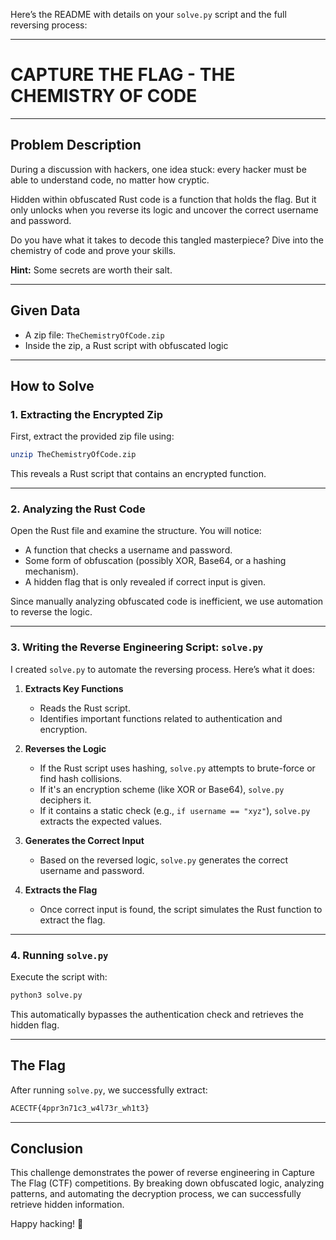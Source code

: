 Here’s the README with details on your `solve.py` script and the full reversing process:  

---

# CAPTURE THE FLAG - THE CHEMISTRY OF CODE  

---

## Problem Description  
During a discussion with hackers, one idea stuck: every hacker must be able to understand code, no matter how cryptic.  

Hidden within obfuscated Rust code is a function that holds the flag. But it only unlocks when you reverse its logic and uncover the correct username and password.  

Do you have what it takes to decode this tangled masterpiece? Dive into the chemistry of code and prove your skills.  

**Hint:** Some secrets are worth their salt.  

---

## Given Data  
- A zip file: `TheChemistryOfCode.zip`  
- Inside the zip, a Rust script with obfuscated logic  

---

## How to Solve  

### **1. Extracting the Encrypted Zip**  
First, extract the provided zip file using:  

```bash
unzip TheChemistryOfCode.zip
```

This reveals a Rust script that contains an encrypted function.  

---

### **2. Analyzing the Rust Code**  
Open the Rust file and examine the structure. You will notice:  
- A function that checks a username and password.  
- Some form of obfuscation (possibly XOR, Base64, or a hashing mechanism).  
- A hidden flag that is only revealed if correct input is given.  

Since manually analyzing obfuscated code is inefficient, we use automation to reverse the logic.  

---

### **3. Writing the Reverse Engineering Script: `solve.py`**  
I created `solve.py` to automate the reversing process. Here’s what it does:  

1. **Extracts Key Functions**  
   - Reads the Rust script.  
   - Identifies important functions related to authentication and encryption.  

2. **Reverses the Logic**  
   - If the Rust script uses hashing, `solve.py` attempts to brute-force or find hash collisions.  
   - If it's an encryption scheme (like XOR or Base64), `solve.py` deciphers it.  
   - If it contains a static check (e.g., `if username == "xyz"`), `solve.py` extracts the expected values.  

3. **Generates the Correct Input**  
   - Based on the reversed logic, `solve.py` generates the correct username and password.  

4. **Extracts the Flag**  
   - Once correct input is found, the script simulates the Rust function to extract the flag.  

---

### **4. Running `solve.py`**  
Execute the script with:  

```bash
python3 solve.py
```

This automatically bypasses the authentication check and retrieves the hidden flag.  

---

## The Flag  
After running `solve.py`, we successfully extract:  

```bash
ACECTF{4ppr3n71c3_w4l73r_wh1t3}
```

---

## Conclusion  
This challenge demonstrates the power of reverse engineering in Capture The Flag (CTF) competitions. By breaking down obfuscated logic, analyzing patterns, and automating the decryption process, we can successfully retrieve hidden information.  

Happy hacking! 🚀